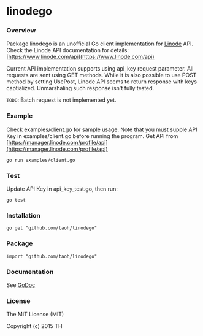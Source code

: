 # linodego

### Overview

Package linodego is an unofficial Go client implementation for [Linode](http://www.linode.com) API.
Check the Linode API documentation for details:
[https://www.linode.com/api](https://www.linode.com/api)

Current API implementation supports using api_key request parameter. All
requests are sent using GET methods. While it is also possible to use POST method by setting UsePost, Linode API seems to return response with keys captialized. Unmarshaling such response isn't fully tested.

`TODO`: Batch request is not implemented yet.

### Example

Check examples/client.go for sample usage. Note that you must supple API Key
in examples/client.go before running the program. Get API from [https://manager.linode.com/profile/api](https://manager.linode.com/profile/api)


```
go run examples/client.go
```

### Test
Update API Key in api_key_test.go, then run:

```
go test
```

### Installation

```
go get "github.com/taoh/linodego"
```

### Package

```
import "github.com/taoh/linodego"
```

### Documentation
See [GoDoc](http://godoc.org/github.com/taoh/linodego)

### License
The MIT License (MIT)

Copyright (c) 2015 TH

